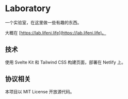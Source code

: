 # Laboratory

一个实验室，在这里做一些有趣的东西。

大概在 [https://lab.lifeni.life](https://lab.lifeni.life)。

## 技术

使用 Svelte Kit 和 Tailwind CSS 构建页面，部署在 Netlify 上。

## 协议相关

本项目以 MIT License 开放源代码。

